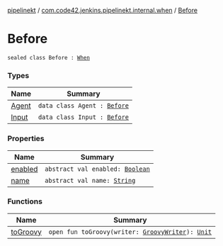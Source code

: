 [pipelinekt](../../index.md) / [com.code42.jenkins.pipelinekt.internal.when](../index.md) / [Before](./index.md)

# Before

`sealed class Before : `[`When`](../../com.code42.jenkins.pipelinekt.core/-when.md)

### Types

| Name | Summary |
|---|---|
| [Agent](-agent/index.md) | `data class Agent : `[`Before`](./index.md) |
| [Input](-input/index.md) | `data class Input : `[`Before`](./index.md) |

### Properties

| Name | Summary |
|---|---|
| [enabled](enabled.md) | `abstract val enabled: `[`Boolean`](https://kotlinlang.org/api/latest/jvm/stdlib/kotlin/-boolean/index.html) |
| [name](name.md) | `abstract val name: `[`String`](https://kotlinlang.org/api/latest/jvm/stdlib/kotlin/-string/index.html) |

### Functions

| Name | Summary |
|---|---|
| [toGroovy](to-groovy.md) | `open fun toGroovy(writer: `[`GroovyWriter`](../../com.code42.jenkins.pipelinekt.core.writer/-groovy-writer/index.md)`): `[`Unit`](https://kotlinlang.org/api/latest/jvm/stdlib/kotlin/-unit/index.html) |

